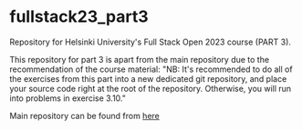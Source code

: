 # fullstack23_part3
Repository for Helsinki University's Full Stack Open 2023 course (PART 3).

This repository for part 3 is apart from the main repository due to the recommendation of the course material: 
"NB: It's recommended to do all of the exercises from this part into a new dedicated git repository, and place your source code right at the root of the repository. Otherwise, you will run into problems in exercise 3.10."

Main repository can be found from [here](https://github.com/artur-brander/fullstack23)
